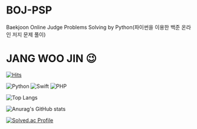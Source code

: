 # BOJ-PSP
Baekjoon Online Judge Problems Solving by Python(파이썬을 이용한 백준 온라인 저지 문제 풀이)

# JANG WOO JIN 😉

[![Hits](https://hits.seeyoufarm.com/api/count/incr/badge.svg?url=https%3A%2F%2Fgithub.com%2Fdnwls16071%2FBOJ-PSP&count_bg=%23DFC20D&title_bg=%23E412E9&icon=&icon_color=%23E7E7E7&title=hits&edge_flat=false)](https://hits.seeyoufarm.com)

![Python](https://img.shields.io/badge/Python-007396.svg?&style=for-the-badge&logo=Python&logoColor=white)
![Swift](https://img.shields.io/badge/Swift-007396.svg?&style=for-the-badge&logo=Swift&logoColor=red)
![PHP](https://img.shields.io/badge/PHP-007396.svg?&style=for-the-badge&logo=PHP&logoColor=blue)

![Top Langs](https://github-readme-stats.vercel.app/api/top-langs/?username=dnwls16071&layout=Demo&theme=merko)

![Anurag's GitHub stats](https://github-readme-stats.vercel.app/api?username=dnwls16071&show_icons=true&theme=radical)

[![Solved.ac Profile](http://mazassumnida.wtf/api/v2/generate_badge?boj=dnwls4659)](https://solved.ac/dnwls4659/)
